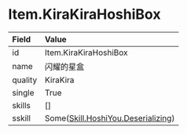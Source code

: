 # Item.KiraKiraHoshiBox

Field    | Value
:--------|:-------------
id       | Item.KiraKiraHoshiBox
name     | 闪耀的星盒
quality  | KiraKira
single   | True
skills   | \[\]
sskill   | Some([Skill.HoshiYou.Deserializing](/skills/Skill.HoshiYou.Deserializing.md))